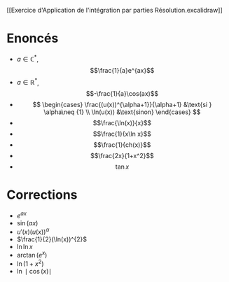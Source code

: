 [[Exercice d'Application de l'intégration par parties Résolution.excalidraw]]

# Enoncés

- $a\in\mathbb{C}^*$, $$\frac{1}{a}e^{ax}$$
- $a\in\mathbb{R}^*$, $$-\frac{1}{a}\cos(ax)$$
- $$
\begin{cases}
\frac{(u(x))^{\alpha+1}}{\alpha+1} &\text{si } \alpha\neq {1} \\
\ln(u(x)) &\text{sinon}
\end{cases}
$$
- $$\frac{\ln(x)}{x}$$
- $$\frac{1}{x\ln x}$$
- $$\frac{1}{ch(x)}$$ 
- $$\frac{2x}{1+x^2}$$
- $$\tan x$$

# Corrections

- $e^{ax}$
- $\sin(ax)$
- $u'(x)(u(x))^\alpha$
- $\frac{1}{2}(\ln(x))^{2}$
- $\ln \ln x$
- $\arctan(e^x)$
- $\ln(1+x^{2})$
- $\ln\mid \cos(x)\mid$

